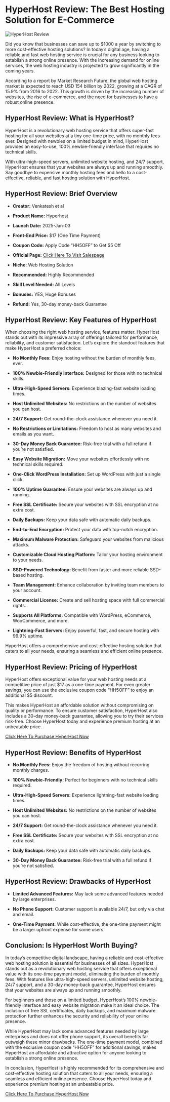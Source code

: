 # HyperHost Review: The Best Hosting Solution for E-Commerce

![HyperHost Review](https://github.com/user-attachments/assets/a89bfb1e-330b-4924-89c8-e9dedab3739f)

Did you know that businesses can save up to $1000 a year by switching to more cost-effective hosting solutions? In today’s digital age, having a reliable and fast web hosting service is crucial for any business looking to establish a strong online presence. With the increasing demand for online services, the web hosting industry is projected to grow significantly in the coming years.

According to a report by Market Research Future, the global web hosting market is expected to reach USD 154 billion by 2022, growing at a CAGR of 15.9% from 2016 to 2022. This growth is driven by the increasing number of websites, the rise of e-commerce, and the need for businesses to have a robust online presence.

## HyperHost Review: What is HyperHost?

HyperHost is a revolutionary web hosting service that offers super-fast hosting for all your websites at a tiny one-time price, with no monthly fees ever. Designed with newbies on a limited budget in mind, HyperHost provides an easy-to-use, 100% newbie-friendly interface that requires no technical skills.

With ultra-high-speed servers, unlimited website hosting, and 24/7 support, HyperHost ensures that your websites are always up and running smoothly. Say goodbye to expensive monthly hosting fees and hello to a cost-effective, reliable, and fast hosting solution with HyperHost.

## HyperHost Review: Brief Overview

* **Creator:** Venkatesh et al

* **Product Name:** Hyperhost

* **Launch Date:** 2025-Jan-03

* **Front-End Price:** $17 (One Time Payment)

* **Coupon Code:** Apply Code “HH5OFF” to Get $5 Off

* **Official Page:** [Click Here To Visit Salespage](https://bit.ly/4a76BRW)

* **Niche:** Web Hosting Solution

* **Recommended:** Highly Recommended

* **Skill Level Needed:** All Levels

* **Bonuses:** YES, Huge Bonuses

* **Refund:** Yes, 30-day money-back Guarantee

## HyperHost Review: Key Features of HyperHost

When choosing the right web hosting service, features matter. HyperHost stands out with its impressive array of offerings tailored for performance, reliability, and customer satisfaction. Let’s explore the standout features that make HyperHost a preferred choice:

* **No Monthly Fees:** Enjoy hosting without the burden of monthly fees, ever.

* **100% Newbie-Friendly Interface:** Designed for those with no technical skills.

* **Ultra-High-Speed Servers:** Experience blazing-fast website loading times.

* **Host Unlimited Websites:** No restrictions on the number of websites you can host.

* **24/7 Support:** Get round-the-clock assistance whenever you need it.

* **No Restrictions or Limitations:** Freedom to host as many websites and emails as you want.

* **30-Day Money Back Guarantee:** Risk-free trial with a full refund if you’re not satisfied.

* **Easy Website Migration:** Move your websites effortlessly with no technical skills required.

* **One-Click WordPress Installation:** Set up WordPress with just a single click.

* **100% Uptime Guarantee:** Ensure your websites are always up and running.

* **Free SSL Certificate:** Secure your websites with SSL encryption at no extra cost.

* **Daily Backups:** Keep your data safe with automatic daily backups.

* **End-to-End Encryption:** Protect your data with top-notch encryption.

* **Maximum Malware Protection:** Safeguard your websites from malicious attacks.

* **Customizable Cloud Hosting Platform:** Tailor your hosting environment to your needs.

* **SSD-Powered Technology:** Benefit from faster and more reliable SSD-based hosting.

* **Team Management:** Enhance collaboration by inviting team members to your account.

* **Commercial License:** Create and sell hosting space with full commercial rights.

* **Supports All Platforms:** Compatible with WordPress, eCommerce, WooCommerce, and more.

* **Lightning-Fast Servers:** Enjoy powerful, fast, and secure hosting with 99.9% uptime.

HyperHost offers a comprehensive and cost-effective hosting solution that caters to all your needs, ensuring a seamless and efficient online presence.

## HyperHost Review: Pricing of HyperHost

HyperHost offers exceptional value for your web hosting needs at a competitive price of just $17 as a one-time payment. For even greater savings, you can use the exclusive coupon code “HH5OFF” to enjoy an additional $5 discount.

This makes HyperHost an affordable solution without compromising on quality or performance. To ensure customer satisfaction, HyperHost also includes a 30-day money-back guarantee, allowing you to try their services risk-free. Choose HyperHost today and experience premium hosting at an unbeatable price.

[Click Here To Purchase HyperHost Now](https://bit.ly/4a76BRW)

## HyperHost Review: Benefits of HyperHost

* **No Monthly Fees:** Enjoy the freedom of hosting without recurring monthly charges.

* **100% Newbie-Friendly:** Perfect for beginners with no technical skills required.

* **Ultra-High-Speed Servers:** Experience lightning-fast website loading times.

* **Host Unlimited Websites:** No restrictions on the number of websites you can host.

* **24/7 Support:** Get round-the-clock assistance whenever you need it.

* **Free SSL Certificate:** Secure your websites with SSL encryption at no extra cost.

* **Daily Backups:** Keep your data safe with automatic daily backups.

* **30-Day Money Back Guarantee:** Risk-free trial with a full refund if you’re not satisfied.

## HyperHost Review: Drawbacks of HyperHost

* **Limited Advanced Features:** May lack some advanced features needed by large enterprises.

* **No Phone Support:** Customer support is available 24/7, but only via chat and email.

* **One-Time Payment:** While cost-effective, the one-time payment might be a larger upfront expense for some users.

## Conclusion: Is HyperHost Worth Buying?

In today’s competitive digital landscape, having a reliable and cost-effective web hosting solution is essential for businesses of all sizes. HyperHost stands out as a revolutionary web hosting service that offers exceptional value with its one-time payment model, eliminating the burden of monthly fees. With features like ultra-high-speed servers, unlimited website hosting, 24/7 support, and a 30-day money-back guarantee, HyperHost ensures that your websites are always up and running smoothly.

For beginners and those on a limited budget, HyperHost’s 100% newbie-friendly interface and easy website migration make it an ideal choice. The inclusion of free SSL certificates, daily backups, and maximum malware protection further enhances the security and reliability of your online presence.

While HyperHost may lack some advanced features needed by large enterprises and does not offer phone support, its overall benefits far outweigh these minor drawbacks. The one-time payment model, combined with the exclusive coupon code “HH5OFF” for additional savings, makes HyperHost an affordable and attractive option for anyone looking to establish a strong online presence.

In conclusion, HyperHost is highly recommended for its comprehensive and cost-effective hosting solution that caters to all your needs, ensuring a seamless and efficient online presence. Choose HyperHost today and experience premium hosting at an unbeatable price.

[Click Here To Purchase HyperHost Now](https://bit.ly/4a76BRW)
